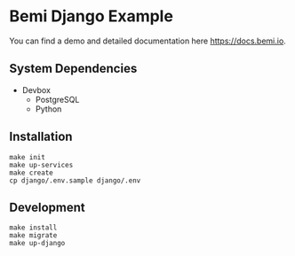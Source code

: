 # Bemi Django Example

You can find a demo and detailed documentation here https://docs.bemi.io.

## System Dependencies

* Devbox
  * PostgreSQL
  * Python

## Installation

```
make init
make up-services
make create
cp django/.env.sample django/.env
```

## Development

```
make install
make migrate
make up-django
```
